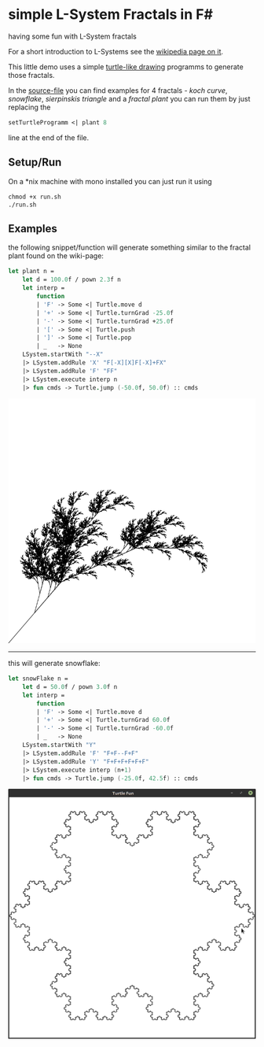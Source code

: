# simple L-System Fractals in F#
having some fun with L-System fractals

For a short introduction to L-Systems see the [wikipedia page on it](https://en.wikipedia.org/wiki/L-system).

This little demo uses a simple [turtle-like drawing](https://en.wikipedia.org/wiki/Turtle_graphics) programms to generate those fractals.

In the [source-file](Turtle.fs) you can find examples for 4 fractals - *koch curve*, *snowflake*, *sierpinskis triangle* and a *fractal plant* you can
run them by just replacing the

```fsharp
setTurtleProgramm <| plant 8
``` 

line at the end of the file.

## Setup/Run

On a *nix machine with mono installed you can just run it using

    chmod +x run.sh
    ./run.sh

## Examples

the following snippet/function will generate something similar to the fractal plant found on the wiki-page:

```fsharp
let plant n =
    let d = 100.0f / pown 2.3f n
    let interp =
        function
        | 'F' -> Some <| Turtle.move d
        | '+' -> Some <| Turtle.turnGrad -25.0f
        | '-' -> Some <| Turtle.turnGrad +25.0f
        | '[' -> Some <| Turtle.push
        | ']' -> Some <| Turtle.pop
        | _   -> None
    LSystem.startWith "--X"
    |> LSystem.addRule 'X' "F[-X][X]F[-X]+FX"
    |> LSystem.addRule 'F' "FF"
    |> LSystem.execute interp n
    |> fun cmds -> Turtle.jump (-50.0f, 50.0f) :: cmds
```

![Image](plant.png)

---

this will generate snowflake:

```fsharp
let snowFlake n =
    let d = 50.0f / pown 3.0f n
    let interp =
        function
        | 'F' -> Some <| Turtle.move d
        | '+' -> Some <| Turtle.turnGrad 60.0f
        | '-' -> Some <| Turtle.turnGrad -60.0f
        | _   -> None
    LSystem.startWith "Y"
    |> LSystem.addRule 'F' "F+F--F+F"
    |> LSystem.addRule 'Y' "F+F+F+F+F+F"
    |> LSystem.execute interp (n+1)
    |> fun cmds -> Turtle.jump (-25.0f, 42.5f) :: cmds
```

![Image](SnowFlake.png)